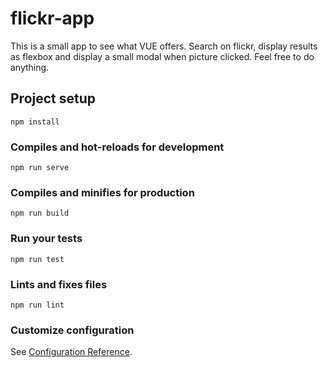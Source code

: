 # flickr-app
This is a small app to see what VUE offers.
Search on flickr, display results as flexbox and display a small modal when picture clicked.
Feel free to do anything.
## Project setup
```
npm install
```

### Compiles and hot-reloads for development
```
npm run serve
```

### Compiles and minifies for production
```
npm run build
```

### Run your tests
```
npm run test
```

### Lints and fixes files
```
npm run lint
```

### Customize configuration
See [Configuration Reference](https://cli.vuejs.org/config/).
